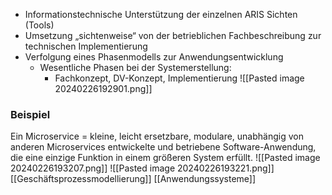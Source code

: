 - Informationstechnische Unterstützung der einzelnen ARIS Sichten (Tools)
- Umsetzung „sichtenweise“ von der betrieblichen Fachbeschreibung zur technischen Implementierung
- Verfolgung eines Phasenmodells zur Anwendungsentwicklung
	- Wesentliche Phasen bei der Systemerstellung:
		- Fachkonzept, DV-Konzept, Implementierung
![[Pasted image 20240226192901.png]]
### Beispiel
Ein Microservice = kleine, leicht ersetzbare, modulare, unabhängig von anderen Microservices entwickelte und betriebene Software-Anwendung, die eine einzige Funktion in einem größeren System erfüllt.
![[Pasted image 20240226193207.png]]
![[Pasted image 20240226193221.png]]
[[Geschäftsprozessmodellierung]]
[[Anwendungssysteme]]